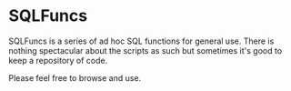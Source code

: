 # SQLFuncs

SQLFuncs is a series of ad hoc SQL functions for general use. There is nothing spectacular about the scripts as such but sometimes it's good to keep a repository of code.

Please feel free to browse and use.